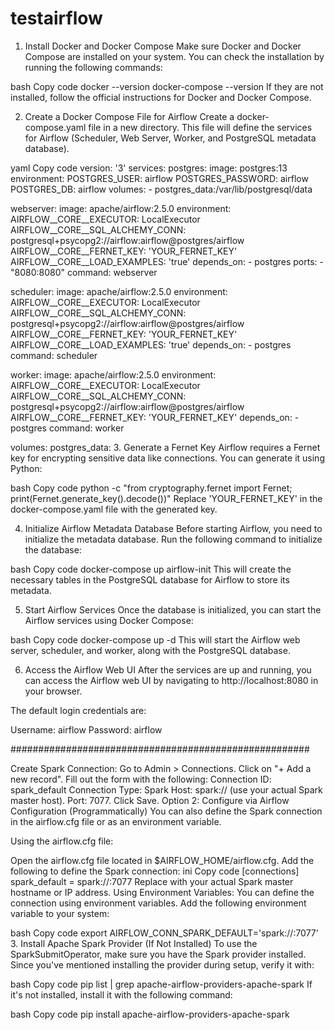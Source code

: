 # testairflow
1. Install Docker and Docker Compose
Make sure Docker and Docker Compose are installed on your system. You can check the installation by running the following commands:

bash
Copy code
docker --version
docker-compose --version
If they are not installed, follow the official instructions for Docker and Docker Compose.

2. Create a Docker Compose File for Airflow
Create a docker-compose.yaml file in a new directory. This file will define the services for Airflow (Scheduler, Web Server, Worker, and PostgreSQL metadata database).

yaml
Copy code
version: '3'
services:
  postgres:
    image: postgres:13
    environment:
      POSTGRES_USER: airflow
      POSTGRES_PASSWORD: airflow
      POSTGRES_DB: airflow
    volumes:
      - postgres_data:/var/lib/postgresql/data

  webserver:
    image: apache/airflow:2.5.0
    environment:
      AIRFLOW__CORE__EXECUTOR: LocalExecutor
      AIRFLOW__CORE__SQL_ALCHEMY_CONN: postgresql+psycopg2://airflow:airflow@postgres/airflow
      AIRFLOW__CORE__FERNET_KEY: 'YOUR_FERNET_KEY'
      AIRFLOW__CORE__LOAD_EXAMPLES: 'true'
    depends_on:
      - postgres
    ports:
      - "8080:8080"
    command: webserver

  scheduler:
    image: apache/airflow:2.5.0
    environment:
      AIRFLOW__CORE__EXECUTOR: LocalExecutor
      AIRFLOW__CORE__SQL_ALCHEMY_CONN: postgresql+psycopg2://airflow:airflow@postgres/airflow
      AIRFLOW__CORE__FERNET_KEY: 'YOUR_FERNET_KEY'
      AIRFLOW__CORE__LOAD_EXAMPLES: 'true'
    depends_on:
      - postgres
    command: scheduler

  worker:
    image: apache/airflow:2.5.0
    environment:
      AIRFLOW__CORE__EXECUTOR: LocalExecutor
      AIRFLOW__CORE__SQL_ALCHEMY_CONN: postgresql+psycopg2://airflow:airflow@postgres/airflow
      AIRFLOW__CORE__FERNET_KEY: 'YOUR_FERNET_KEY'
    depends_on:
      - postgres
    command: worker

volumes:
  postgres_data:
3. Generate a Fernet Key
Airflow requires a Fernet key for encrypting sensitive data like connections. You can generate it using Python:

bash
Copy code
python -c "from cryptography.fernet import Fernet; print(Fernet.generate_key().decode())"
Replace 'YOUR_FERNET_KEY' in the docker-compose.yaml file with the generated key.

4. Initialize Airflow Metadata Database
Before starting Airflow, you need to initialize the metadata database. Run the following command to initialize the database:

bash
Copy code
docker-compose up airflow-init
This will create the necessary tables in the PostgreSQL database for Airflow to store its metadata.

5. Start Airflow Services
Once the database is initialized, you can start the Airflow services using Docker Compose:

bash
Copy code
docker-compose up -d
This will start the Airflow web server, scheduler, and worker, along with the PostgreSQL database.

6. Access the Airflow Web UI
After the services are up and running, you can access the Airflow web UI by navigating to http://localhost:8080 in your browser.

The default login credentials are:

Username: airflow
Password: airflow

######################################################

Create Spark Connection:
Go to Admin > Connections.
Click on "+ Add a new record".
Fill out the form with the following:
Connection ID: spark_default
Connection Type: Spark
Host: spark://<spark-master-host> (use your actual Spark master host).
Port: 7077.
Click Save.
Option 2: Configure via Airflow Configuration (Programmatically)
You can also define the Spark connection in the airflow.cfg file or as an environment variable.

Using the airflow.cfg file:

Open the airflow.cfg file located in $AIRFLOW_HOME/airflow.cfg.
Add the following to define the Spark connection:
ini
Copy code
[connections]
spark_default = spark://<spark-master-host>:7077
Replace <spark-master-host> with your actual Spark master hostname or IP address.
Using Environment Variables: You can define the connection using environment variables. Add the following environment variable to your system:

bash
Copy code
export AIRFLOW_CONN_SPARK_DEFAULT='spark://<spark-master-host>:7077'
3. Install Apache Spark Provider (If Not Installed)
To use the SparkSubmitOperator, make sure you have the Spark provider installed. Since you've mentioned installing the provider during setup, verify it with:

bash
Copy code
pip list | grep apache-airflow-providers-apache-spark
If it's not installed, install it with the following command:

bash
Copy code
pip install apache-airflow-providers-apache-spark

